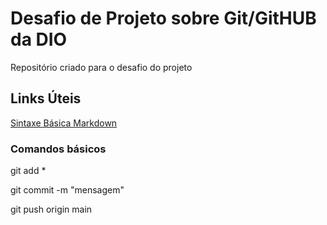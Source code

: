 # Desafio de Projeto sobre Git/GitHUB da DIO
Repositório criado para o desafio do projeto


## Links Úteis

[Sintaxe Básica Markdown](https://www.markdownguide.org/basic-syntax/)

### Comandos básicos

git add *

git commit -m "mensagem"

git push origin main
